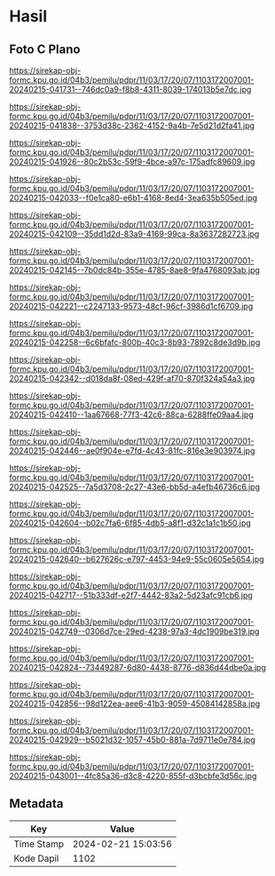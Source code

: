 # Hasil

## Foto C Plano

https://sirekap-obj-formc.kpu.go.id/04b3/pemilu/pdpr/11/03/17/20/07/1103172007001-20240215-041731--746dc0a9-f8b8-4311-8039-174013b5e7dc.jpg

https://sirekap-obj-formc.kpu.go.id/04b3/pemilu/pdpr/11/03/17/20/07/1103172007001-20240215-041838--3753d38c-2362-4152-9a4b-7e5d21d2fa41.jpg

https://sirekap-obj-formc.kpu.go.id/04b3/pemilu/pdpr/11/03/17/20/07/1103172007001-20240215-041926--80c2b53c-59f9-4bce-a97c-175adfc89609.jpg

https://sirekap-obj-formc.kpu.go.id/04b3/pemilu/pdpr/11/03/17/20/07/1103172007001-20240215-042033--f0e1ca80-e6b1-4168-8ed4-3ea635b505ed.jpg

https://sirekap-obj-formc.kpu.go.id/04b3/pemilu/pdpr/11/03/17/20/07/1103172007001-20240215-042109--35dd1d2d-83a9-4169-99ca-8a3637282723.jpg

https://sirekap-obj-formc.kpu.go.id/04b3/pemilu/pdpr/11/03/17/20/07/1103172007001-20240215-042145--7b0dc84b-355e-4785-8ae8-9fa4768093ab.jpg

https://sirekap-obj-formc.kpu.go.id/04b3/pemilu/pdpr/11/03/17/20/07/1103172007001-20240215-042221--c2247133-9573-48cf-96cf-3986d1cf6709.jpg

https://sirekap-obj-formc.kpu.go.id/04b3/pemilu/pdpr/11/03/17/20/07/1103172007001-20240215-042258--6c6bfafc-800b-40c3-8b93-7892c8de3d9b.jpg

https://sirekap-obj-formc.kpu.go.id/04b3/pemilu/pdpr/11/03/17/20/07/1103172007001-20240215-042342--d018da8f-08ed-429f-af70-870f324a54a3.jpg

https://sirekap-obj-formc.kpu.go.id/04b3/pemilu/pdpr/11/03/17/20/07/1103172007001-20240215-042410--1aa67668-77f3-42c6-88ca-6288ffe09aa4.jpg

https://sirekap-obj-formc.kpu.go.id/04b3/pemilu/pdpr/11/03/17/20/07/1103172007001-20240215-042446--ae0f904e-e7fd-4c43-81fc-816e3e903974.jpg

https://sirekap-obj-formc.kpu.go.id/04b3/pemilu/pdpr/11/03/17/20/07/1103172007001-20240215-042525--7a5d3708-2c27-43e6-bb5d-a4efb46736c6.jpg

https://sirekap-obj-formc.kpu.go.id/04b3/pemilu/pdpr/11/03/17/20/07/1103172007001-20240215-042604--b02c7fa6-6f85-4db5-a8f1-d32c1a1c1b50.jpg

https://sirekap-obj-formc.kpu.go.id/04b3/pemilu/pdpr/11/03/17/20/07/1103172007001-20240215-042640--b627626c-e797-4453-94e9-55c0605e5654.jpg

https://sirekap-obj-formc.kpu.go.id/04b3/pemilu/pdpr/11/03/17/20/07/1103172007001-20240215-042717--51b333df-e2f7-4442-83a2-5d23afc91cb6.jpg

https://sirekap-obj-formc.kpu.go.id/04b3/pemilu/pdpr/11/03/17/20/07/1103172007001-20240215-042749--0306d7ce-29ed-4238-97a3-4dc1909be319.jpg

https://sirekap-obj-formc.kpu.go.id/04b3/pemilu/pdpr/11/03/17/20/07/1103172007001-20240215-042824--73449287-6d80-4438-8776-d836d44dbe0a.jpg

https://sirekap-obj-formc.kpu.go.id/04b3/pemilu/pdpr/11/03/17/20/07/1103172007001-20240215-042856--98d122ea-aee6-41b3-9059-45084142858a.jpg

https://sirekap-obj-formc.kpu.go.id/04b3/pemilu/pdpr/11/03/17/20/07/1103172007001-20240215-042929--b5021d32-1057-45b0-881a-7d9711e0e784.jpg

https://sirekap-obj-formc.kpu.go.id/04b3/pemilu/pdpr/11/03/17/20/07/1103172007001-20240215-043001--4fc85a36-d3c8-4220-855f-d3bcbfe3d56c.jpg


## Metadata

| Key        | Value               |
| ---------- | ------------------- |
| Time Stamp | 2024-02-21 15:03:56 |
| Kode Dapil | 1102                |



